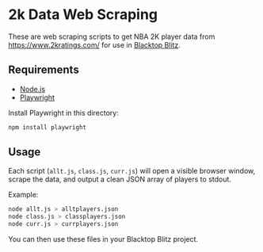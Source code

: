 # 2k Data Web Scraping

These are web scraping scripts to get NBA 2K player data from https://www.2kratings.com/ for use in [Blacktop Blitz](https://github.com/woverfield/blacktop-blitz).

## Requirements

- [Node.js](https://nodejs.org/)
- [Playwright](https://playwright.dev/)

Install Playwright in this directory:
```bash
npm install playwright
```

## Usage

Each script (`allt.js`, `class.js`, `curr.js`) will open a visible browser window, scrape the data, and output a clean JSON array of players to stdout.

Example:
```bash
node allt.js > alltplayers.json
node class.js > classplayers.json
node curr.js > currplayers.json
```

You can then use these files in your Blacktop Blitz project.
